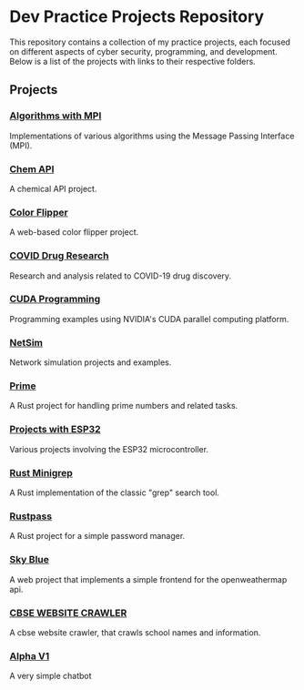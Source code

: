 # Dev Practice Projects Repository

This repository contains a collection of my practice projects, each focused on different aspects of cyber security, programming, and development. Below is a list of the projects with links to their respective folders.

## Projects

### [Algorithms with MPI](Algorithms-with-MPI/)
Implementations of various algorithms using the Message Passing Interface (MPI).

### [Chem API](Chem-API/)
A chemical API project.

### [Color Flipper](Color-Flipper/)
A web-based color flipper project.

### [COVID Drug Research](COVID-Drug-Research/)
Research and analysis related to COVID-19 drug discovery.

### [CUDA Programming](CUDA-Programming/)
Programming examples using NVIDIA's CUDA parallel computing platform.

### [NetSim](NetSim/)
Network simulation projects and examples.

### [Prime](prime/)
A Rust project for handling prime numbers and related tasks.

### [Projects with ESP32](Projects-with-ESP32/)
Various projects involving the ESP32 microcontroller.

### [Rust Minigrep](Rust-Minigrep/)
A Rust implementation of the classic "grep" search tool.

### [Rustpass](rustpass/)
A Rust project for a simple password manager.

### [Sky Blue](Sky-Blue/)
A web project that implements a simple frontend for the openweathermap api.

### [CBSE WEBSITE CRAWLER](CBSE-WEBSITE-CRAWLER/)
A cbse website crawler, that crawls school names and information.

### [Alpha V1](Alpha-v1/)
A very simple chatbot


